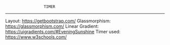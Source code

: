                      TIMER
------------------------------------------------------

Layout: https://getbootstrap.com/
Glassmorphism: https://glassmorphism.com/
Linear Gradient: https://uigradients.com/#EveningSunshine
Timer used: https://www.w3schools.com/
